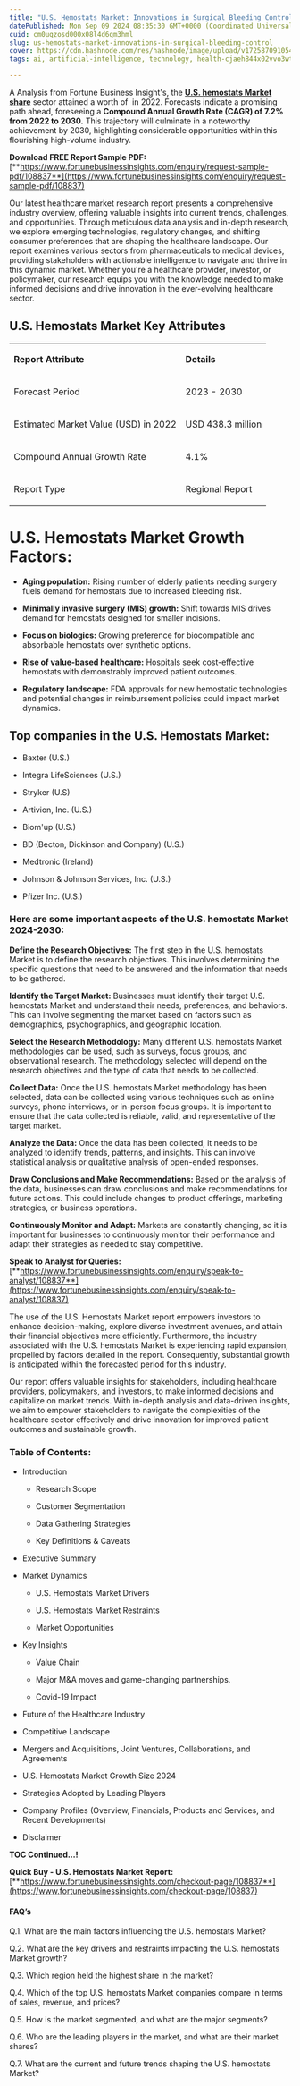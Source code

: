 ```yaml
---
title: "U.S. Hemostats Market: Innovations in Surgical Bleeding Control"
datePublished: Mon Sep 09 2024 08:35:30 GMT+0000 (Coordinated Universal Time)
cuid: cm0uqzosd000x08l4d6qm3hml
slug: us-hemostats-market-innovations-in-surgical-bleeding-control
cover: https://cdn.hashnode.com/res/hashnode/image/upload/v1725870910546/7728d5c2-ff9d-4ce7-aedd-38c2d0b3b9f3.png
tags: ai, artificial-intelligence, technology, health-cjaeh844x02vvo3wtj5r2s75q, healthcare

---
```


A Analysis from Fortune Business Insight's, the [**U.S. hemostats Market share**](https://www.fortunebusinessinsights.com/u-s-hemostats-market-108837) sector attained a worth of  in 2022. Forecasts indicate a promising path ahead, foreseeing a **Compound Annual Growth Rate (CAGR) of 7.2% from 2022 to 2030.** This trajectory will culminate in a noteworthy achievement by 2030, highlighting considerable opportunities within this flourishing high-volume industry.

**Download FREE Report Sample PDF:** [**https://www.fortunebusinessinsights.com/enquiry/request-sample-pdf/108837**](https://www.fortunebusinessinsights.com/enquiry/request-sample-pdf/108837)

Our latest healthcare market research report presents a comprehensive industry overview, offering valuable insights into current trends, challenges, and opportunities. Through meticulous data analysis and in-depth research, we explore emerging technologies, regulatory changes, and shifting consumer preferences that are shaping the healthcare landscape. Our report examines various sectors from pharmaceuticals to medical devices, providing stakeholders with actionable intelligence to navigate and thrive in this dynamic market. Whether you're a healthcare provider, investor, or policymaker, our research equips you with the knowledge needed to make informed decisions and drive innovation in the ever-evolving healthcare sector.

## **U.S. Hemostats Market Key Attributes**

<table><tbody><tr><td colspan="1" rowspan="1"><p><strong>Report Attribute</strong></p></td><td colspan="1" rowspan="1"><p><strong>Details</strong></p></td></tr><tr><td colspan="1" rowspan="1"><p>Forecast Period</p></td><td colspan="1" rowspan="1"><p>2023 - 2030</p></td></tr><tr><td colspan="1" rowspan="1"><p>Estimated Market Value (USD) in&nbsp;2022</p></td><td colspan="1" rowspan="1"><p>USD 438.3 million</p></td></tr><tr><td colspan="1" rowspan="1"><p>Compound Annual Growth Rate</p></td><td colspan="1" rowspan="1"><p>4.1%</p></td></tr><tr><td colspan="1" rowspan="1"><p>Report Type</p></td><td colspan="1" rowspan="1"><p>Regional Report</p></td></tr></tbody></table>

# U.S. Hemostats Market Growth Factors:

* **Aging population:** Rising number of elderly patients needing surgery fuels demand for hemostats due to increased bleeding risk.
    
* **Minimally invasive surgery (MIS) growth:** Shift towards MIS drives demand for hemostats designed for smaller incisions.
    
* **Focus on biologics:** Growing preference for biocompatible and absorbable hemostats over synthetic options.
    
* **Rise of value-based healthcare:** Hospitals seek cost-effective hemostats with demonstrably improved patient outcomes.
    
* **Regulatory landscape:** FDA approvals for new hemostatic technologies and potential changes in reimbursement policies could impact market dynamics.
    

## **Top companies in the U.S. Hemostats Market:**

* Baxter (U.S.)
    
* Integra LifeSciences (U.S.)
    
* Stryker (U.S)
    
* Artivion, Inc. (U.S.)
    
* Biom'up (U.S.)
    
* BD (Becton, Dickinson and Company) (U.S.)
    
* Medtronic (Ireland)
    
* Johnson & Johnson Services, Inc. (U.S.)
    
* Pfizer Inc. (U.S.)
    

### **Here are some important aspects of the U.S. hemostats Market 2024-2030:**

**Define the Research Objectives:** The first step in the U.S. hemostats Market is to define the research objectives. This involves determining the specific questions that need to be answered and the information that needs to be gathered.

**Identify the Target Market:** Businesses must identify their target U.S. hemostats Market and understand their needs, preferences, and behaviors. This can involve segmenting the market based on factors such as demographics, psychographics, and geographic location.

**Select the Research Methodology:** Many different U.S. hemostats Market methodologies can be used, such as surveys, focus groups, and observational research. The methodology selected will depend on the research objectives and the type of data that needs to be collected.

**Collect Data:** Once the U.S. hemostats Market methodology has been selected, data can be collected using various techniques such as online surveys, phone interviews, or in-person focus groups. It is important to ensure that the data collected is reliable, valid, and representative of the target market.

**Analyze the Data:** Once the data has been collected, it needs to be analyzed to identify trends, patterns, and insights. This can involve statistical analysis or qualitative analysis of open-ended responses.

**Draw Conclusions and Make Recommendations:** Based on the analysis of the data, businesses can draw conclusions and make recommendations for future actions. This could include changes to product offerings, marketing strategies, or business operations.

**Continuously Monitor and Adapt:** Markets are constantly changing, so it is important for businesses to continuously monitor their performance and adapt their strategies as needed to stay competitive.

**Speak to Analyst for Queries:** [**https://www.fortunebusinessinsights.com/enquiry/speak-to-analyst/108837**](https://www.fortunebusinessinsights.com/enquiry/speak-to-analyst/108837)

The use of the U.S. Hemostats Market report empowers investors to enhance decision-making, explore diverse investment avenues, and attain their financial objectives more efficiently. Furthermore, the industry associated with the U.S. hemostats Market is experiencing rapid expansion, propelled by factors detailed in the report. Consequently, substantial growth is anticipated within the forecasted period for this industry.

Our report offers valuable insights for stakeholders, including healthcare providers, policymakers, and investors, to make informed decisions and capitalize on market trends. With in-depth analysis and data-driven insights, we aim to empower stakeholders to navigate the complexities of the healthcare sector effectively and drive innovation for improved patient outcomes and sustainable growth.

### **Table of Contents:**

* Introduction
    
    * Research Scope
        
    * Customer Segmentation
        
    * Data Gathering Strategies
        
    * Key Definitions & Caveats
        
* Executive Summary
    
* Market Dynamics
    
    * U.S. Hemostats Market Drivers
        
    * U.S. Hemostats Market Restraints
        
    * Market Opportunities
        
* Key Insights
    
    * Value Chain
        
    * Major M&A moves and game-changing partnerships.
        
    * Covid-19 Impact
        
* Future of the Healthcare Industry
    
* Competitive Landscape
    
* Mergers and Acquisitions, Joint Ventures, Collaborations, and Agreements
    
* U.S. Hemostats Market Growth Size 2024
    
* Strategies Adopted by Leading Players
    
* Company Profiles (Overview, Financials, Products and Services, and Recent Developments)
    
* Disclaimer
    

**TOC Continued…!**

**Quick Buy - U.S. Hemostats Market Report:** [**https://www.fortunebusinessinsights.com/checkout-page/108837**](https://www.fortunebusinessinsights.com/checkout-page/108837)

#### **FAQ’s**

Q.1. What are the main factors influencing the U.S. hemostats Market?

Q.2. What are the key drivers and restraints impacting the U.S. hemostats Market growth?

Q.3. Which region held the highest share in the market?

Q.4. Which of the top U.S. hemostats Market companies compare in terms of sales, revenue, and prices?

Q.5. How is the market segmented, and what are the major segments?

Q.6. Who are the leading players in the market, and what are their market shares?

Q.7. What are the current and future trends shaping the U.S. hemostats Market?